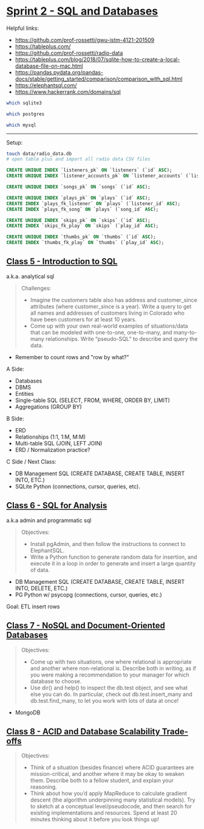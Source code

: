 # [Sprint 2 - SQL and Databases](https://learn.lambdaschool.com/ds/sprint/recV8wEgPdwWmUInW)

Helpful links:

  + https://github.com/prof-rossetti/gwu-istm-4121-201509
  + https://tableplus.com/
  + https://github.com/prof-rossetti/radio-data
  + https://tableplus.com/blog/2018/07/sqlite-how-to-create-a-local-database-file-on-mac.html
  + https://pandas.pydata.org/pandas-docs/stable/getting_started/comparison/comparison_with_sql.html
  + https://elephantsql.com/
  + https://www.hackerrank.com/domains/sql


```sh
which sqlite3
```

```sh
which postgres
```

```sh
which mysql
```

---

Setup:

```sh
touch data/radio_data.db
# open table plus and import all radio data CSV files
```

```sql
CREATE UNIQUE INDEX `listeners_pk` ON `listeners` (`id` ASC);
CREATE UNIQUE INDEX `listener_accounts_pk` ON `listener_accounts` (`listener_id` ASC);

CREATE UNIQUE INDEX `songs_pk` ON `songs` (`id` ASC);

CREATE UNIQUE INDEX `plays_pk` ON `plays` (`id` ASC);
CREATE INDEX `plays_fk_listener` ON `plays` (`listener_id` ASC);
CREATE INDEX `plays_fk_song` ON `plays` (`song_id` ASC);

CREATE UNIQUE INDEX `skips_pk` ON `skips` (`id` ASC);
CREATE INDEX `skips_fk_play` ON `skips` (`play_id` ASC);

CREATE UNIQUE INDEX `thumbs_pk` ON `thumbs` (`id` ASC);
CREATE INDEX `thumbs_fk_play` ON `thumbs` (`play_id` ASC);
```


## [Class 5 - Introduction to SQL](https://learn.lambdaschool.com/ds/module/recmwiPQG5zueKFCG/)

a.k.a. analytical sql

> Challenges:
>  + Imagine the customers table also has address and customer_since attributes (where customer_since is a year). Write a query to get all names and addresses of customers living in Colorado who have been customers for at least 10 years.
>  + Come up with your own real-world examples of situations/data that can be modeled with one-to-one, one-to-many, and many-to-many relationships. Write “pseudo-SQL” to describe and query the data.

  + Remember to count rows and "row by what?"

A Side:

  + Databases
  + DBMS
  + Entities
  + Single-table SQL (SELECT, FROM, WHERE, ORDER BY, LIMIT)
  + Aggregations (GROUP BY)

B Side:

  + ERD
  + Relationships (1:1, 1:M, M:M)
  + Multi-table SQL (JOIN, LEFT JOIN)
  + ERD / Normalization practice?

C Side / Next Class:

   + DB Management SQL (CREATE DATABASE, CREATE TABLE, INSERT INTO, ETC.)
   + SQLite Python (connections, cursor, queries, etc).


## [Class 6 - SQL for Analysis](https://learn.lambdaschool.com/ds/module/recSdx6IFkDxqgxGb/)

a.k.a admin and programmatic sql

> Objectives:
>   + Install pgAdmin, and then follow the instructions to connect to ElephantSQL.
>   + Write a Python function to generate random data for insertion, and execute it in a loop in order to generate and insert a large quantity of data.

   + DB Management SQL (CREATE DATABASE, CREATE TABLE, INSERT INTO, DELETE, ETC.)
   + PG Python w/ psycopg (connections, cursor, queries, etc.)

Goal: ETL insert rows

## [Class 7 - NoSQL and Document-Oriented Databases](https://learn.lambdaschool.com/ds/module/rec3JRFsRH2yeALwS/)


> Objectives:
>  +  Come up with two situations, one where relational is appropriate and another where non-relational is. Describe both in writing, as if you were making a recommendation to your manager for which database to choose.
>  + Use dir() and help() to inspect the db.test object, and see what else you can do. In particular, check out db.test.insert_many and db.test.find_many, to let you work with lots of data at once!

  + MongoDB

## [Class 8 - ACID and Database Scalability Trade-offs](https://learn.lambdaschool.com/ds/module/rec9c9nW20Sn6TBAO/)

> Objectives:
>  + Think of a situation (besides finance) where ACID guarantees are mission-critical, and another where it may be okay to weaken them. Describe both to a fellow student, and explain your reasoning.
>  + Think about how you’d apply MapReduce to calculate gradient descent (the algorithm underpinning many statistical models). Try to sketch at a conceptual level/pseudocode, and then search for existing implementations and resources. Spend at least 20 minutes thinking about it before you look things up!
